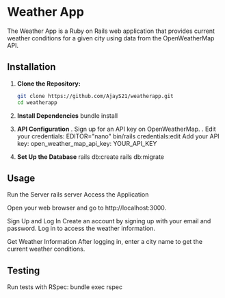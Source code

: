 # Weather App

The Weather App is a Ruby on Rails web application that provides current weather conditions for a given city using data from the OpenWeatherMap API.

## Installation

1. **Clone the Repository:**
 
   ```bash
   git clone https://github.com/AjayS21/weatherapp.git
   cd weatherapp

1. **Install Dependencies**
   bundle install


2. **API Configuration**
. Sign up for an API key on OpenWeatherMap.
. Edit your credentials:
EDITOR="nano" bin/rails credentials:edit
Add your API key:
open_weather_map_api_key: YOUR_API_KEY


3. **Set Up the Database**
rails db:create
rails db:migrate

## Usage
Run the Server
rails server
Access the Application

Open your web browser and go to http://localhost:3000.

Sign Up and Log In
Create an account by signing up with your email and password. Log in to access the weather information.

Get Weather Information
After logging in, enter a city name to get the current weather conditions.

## Testing
Run tests with RSpec:
bundle exec rspec
